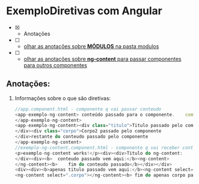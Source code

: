 # ExemploDiretivas com Angular
- [x] - Anotações
- [ ] - [olhar as anotações sobre <b>MÓDULOS</b> na pasta modulos](https://github.com/RogerioPST/aprendendo-angular/blob/master/meu-primeiro-projeto/modulos/README.MD)
- [ ] - [olhar as anotações sobre <b>ng-content</b> para passar componentes para outros componentes](https://github.com/RogerioPST/aprendendo-angular/blob/master/exemplo-diretivas/ng-content/README.MD)

## Anotações:
<ol>
<li>Informações sobre o que são diretivas:

```javascript
//app.component.html - componente q vai passar conteudo
<app-exemplo-ng-content> conteúdo passado para o componente.	componente diretiva-ngIf<app-diretiva-ngif></app-diretiva-ngif>
</app-exemplo-ng-content>
<app-exemplo-ng-content><div class="titulo">Titulo passado pelo componente</div><div class="corpo">Corpo1 passado pelo componente
</div><div class="corpo">Corpo2 passado pelo componente
</div>restante do conteudo passado pelo componente
</app-exemplo-ng-content>
//exemplo-ng-content.component.html - componente q vai receber conteudo passado
<p>exemplo-ng-content works!</p><div><div>Titulo do ng-content:
</div><div><b>	conteudo passado vem aqui:</b><ng-content>
</ng-content><b>	fim do conteudo passado</b></div></div>
<div><div><b>apenas titulo passado vem aqui:</b><ng-content select=".titulo"></ng-content><b> fim do apenas titulo passado vem aqui:</b></div><div><b> apenas corpo passado vem aqui: </b>
<ng-content select=".corpo"></ng-content><b> fim do apenas corpo passado vem aqui:</b></div></div>
```
</li>
</ol>